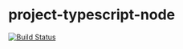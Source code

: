 # project-typescript-node
[![Build Status](https://app.travis-ci.com/npv34/project-typescript-node.svg?branch=master)](https://app.travis-ci.com/npv34/project-typescript-node)
